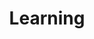 ---
title: "Learning"
enableToc: false
tags:
- resources
- digital marketing
- dm
- marketing
- excel
- seo
- programmatic
---